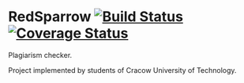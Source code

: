 RedSparrow [![Build Status](https://travis-ci.org/Teleinformatyka/RedSparrow.svg?branch=master)](https://travis-ci.org/Teleinformatyka/RedSparrow) [![Coverage Status](https://img.shields.io/coveralls/Teleinformatyka/RedSparrow.svg)](https://coveralls.io/r/Teleinformatyka/RedSparrow)
=========
Plagiarism checker.

Project implemented by students of Cracow University of Technology. 
